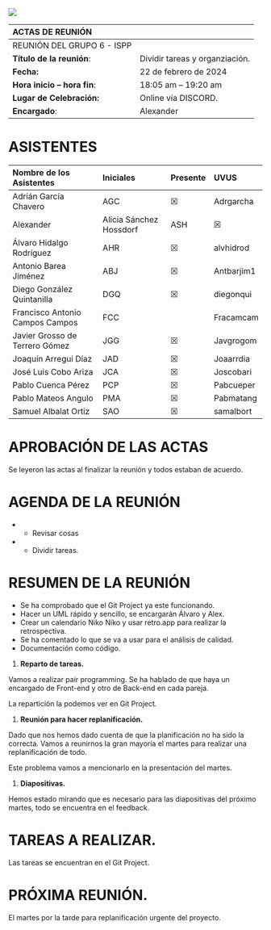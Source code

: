 ﻿![](Aspose.Words.c8970490-4b67-4fcc-8db7-9bdf1bbf1e1d.001.png)

|**ACTAS DE REUNIÓN**||
| :- | :- |
|REUNIÓN DEL GRUPO 6 - ISPP||
|**Título de la reunión**:|Dividir tareas y organziación.|
|**Fecha:**|22 de febrero de 2024|
|**Hora inicio – hora fin**: |18:05 am – 19:20 am |
|**Lugar de Celebración:**|Online vía DISCORD.|
|**Encargado**: |Alexander | Alicia Sánchez Hossdorf|

# **ASISTENTES**

|**Nombre de los Asistentes**|**Iniciales**|**Presente**|**UVUS**|
| :- | :- | :- | :- |
|Adrián García Chavero|AGC|☒|Adrgarcha|
|Alexander | Alicia Sánchez Hossdorf|ASH|☒|Alisanhos|
|Álvaro Hidalgo Rodríguez|AHR|☒|alvhidrod|
|Antonio Barea Jiménez|ABJ|☒|Antbarjim1|
|Diego González Quintanilla|DGQ|☒|diegonqui|
|Francisco Antonio Campos Campos|FCC||Fracamcam|
|Javier Grosso de Terrero Gómez|JGG|☒|Javgrogom|
|Joaquín Arregui Díaz|JAD|☒|Joaarrdia|
|José Luis Cobo Ariza|JCA|☒|Joscobari|
|Pablo Cuenca Pérez|PCP|☒|Pabcueper|
|Pablo Mateos Angulo|PMA|☒|Pabmatang|
|Samuel Albalat Ortiz|SAO|☒|samalbort|

# **APROBACIÓN DE LAS ACTAS**
Se leyeron las actas al finalizar la reunión y todos estaban de acuerdo.


#
# **AGENDA DE LA REUNIÓN**
- - Revisar cosas
- - Dividir tareas.
# **RESUMEN DE LA REUNIÓN**
- Se ha comprobado que el Git Project ya este funcionando. 
- Hacer un UML rápido y sencillo, se encargarán Álvaro y Alex. 
- Crear un calendario Niko Niko y usar retro.app para realizar la retrospectiva.
- Se ha comentado lo que se va a usar para el análisis de calidad.
- Documentación como código. 

1. **Reparto de tareas.** 

Vamos a realizar pair programming. Se ha hablado de que haya un encargado de Front-end y otro de Back-end en cada pareja. 

La repartición la podemos ver en Git Project. 

1. **Reunión para hacer replanificación.** 

Dado que nos hemos dado cuenta de que la planificación no ha sido la correcta. Vamos a reunirnos la gran mayoría el martes para realizar una replanificación de todo. 

Este problema vamos a mencionarlo en la presentación del martes. 

1. **Diapositivas.**

Hemos estado mirando que es necesario para las diapositivas del próximo martes, todo se encuentra en el feedback. 
# **TAREAS A REALIZAR.** 
Las tareas se encuentran en el Git Project. 
# **PRÓXIMA REUNIÓN.**
El martes por la tarde para replanificación urgente del proyecto. 
